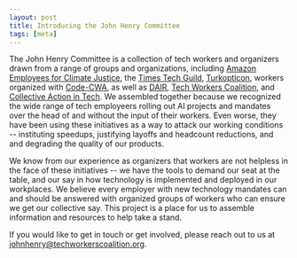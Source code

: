 ```yaml
---
layout: post
title: Introducing the John Henry Committee
tags: [meta]
---
```


The John Henry Committee is a collection of tech workers and
organizers drawn from a range of groups and organizations, including [Amazon Employees
for Climate Justice](https://www.amazonclimatejustice.org/), the
[Times Tech Guild](https://nytimesguild.org/),
[Turkopticon](https://turkopticon.net/),  workers organized with
[Code-CWA](https://code-cwa.org/), as well as
[DAIR](https://www.dair-institute.org/),  [Tech Workers
Coalition](https://techworkerscoalition.org), and [Collective Action
in Tech](https://collectiveaction.tech/). We assembled together
because we recognized the wide range of tech employeers rolling out AI
projects and mandates over the head of and without the input of their
workers. Even worse, they have been using these initiatives as a way
to attack our working conditions -- instituting speedups, justifying
layoffs and headcount reductions, and and degrading the quality of our
products.

We know from our experience as organizers that workers are not
helpless in the face of these initiatives -- we have the tools to
demand our seat at the table, and our say in how technology is
implemented and deployed in our workplaces. We believe every employer
with new technology mandates can and should be answered with organized
groups of workers who can ensure we get our collective say. This
project is a place for us to assemble information and resources to
help take a stand.

If you would like to get in touch or get involved, please reach out to
us at [johnhenry@techworkerscoalition.org](mailto:johnhenry@techworkerscoalition.org).
